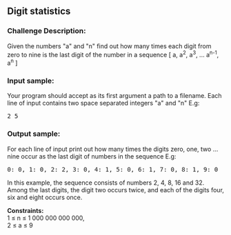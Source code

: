 <h2>Digit statistics</h2>

<h3>Challenge Description:</h3>
<p>
    Given the numbers &quot;a&quot; and &quot;n&quot; find out how many times each digit from zero to nine
    is the last digit of the number in a sequence [ a, a<sup>2</sup>, a<sup>3</sup>, ... a<sup>n-1</sup>, a<sup>n</sup> ]
</p>

<h3>Input sample:</h3>
<p>
    Your program should accept as its first argument a path to a filename.
    Each line of input contains two space separated integers &quot;a&quot; and &quot;n&quot; E.g:
<br>
</p>
<pre class="description-input-output">2 5</pre>

<h3>Output sample:</h3>

<p>
    For each line of input print out how many times the digits zero, one, two ... nine
    occur as the last digit of numbers in the sequence E.g:
</p>

<pre class="description-input-output">0: 0, 1: 0, 2: 2, 3: 0, 4: 1, 5: 0, 6: 1, 7: 0, 8: 1, 9: 0</pre>
<p>
    In this example, the sequence consists of numbers 2, 4, 8, 16 and 32.
    Among the last digits, the digit two occurs twice, and each of the digits four,
    six and eight occurs once.
</p>
<p>
<b>Constraints:</b>
<br>
    1 &#x2264; n &#x2264; 1 000 000 000 000,
<br>
    2 &#x2264; a &#x2264; 9
</p>